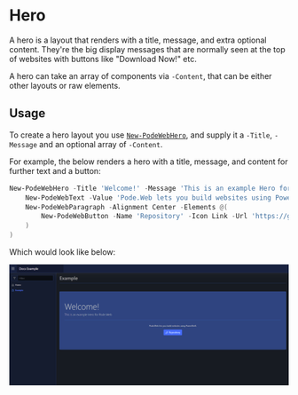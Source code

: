 # Hero

A hero is a layout that renders with a title, message, and extra optional content. They're the big display messages that are normally seen at the top of websites with buttons like "Download Now!" etc.

A hero can take an array of components via `-Content`, that can be either other layouts or raw elements.

## Usage

To create a hero layout you use [`New-PodeWebHero`](../../../Functions/Layouts/New-PodeWebHero), and supply it a `-Title`, `-Message` and an optional array of `-Content`.

For example, the below renders a hero with a title, message, and content for further text and a button:

```powershell
New-PodeWebHero -Title 'Welcome!' -Message 'This is an example Hero for Pode.Web' -Content @(
    New-PodeWebText -Value 'Pode.Web lets you build websites using PowerShell.' -InParagraph -Alignment Center
    New-PodeWebParagraph -Alignment Center -Elements @(
        New-PodeWebButton -Name 'Repository' -Icon Link -Url 'https://github.com/Badgerati/Pode.Web'
    )
)
```

Which would look like below:

![hero_basic](../../../images/hero_basic.png)
